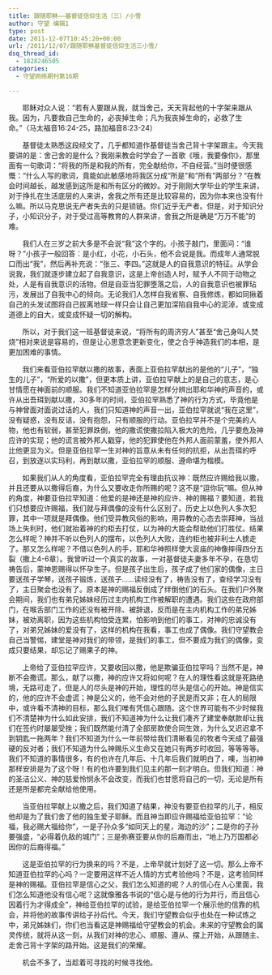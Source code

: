 ```yaml
---
title: 跟随耶稣——基督徒信仰生活（三）/小雪
author: 守望 编辑1
type: post
date: 2011-12-07T10:45:20+00:00
url: /2011/12/07/跟随耶稣基督徒信仰生活三小雪/
dsq_thread_id:
  - 1828246505
categories:
  - 守望网络期刊第16期

---
```

       耶稣对众人说：“若有人要跟从我，就当舍己，天天背起他的十字架来跟从我。因为，凡要救自己生命的，必丧掉生命；凡为我丧掉生命的，必救了生命。”（马太福音16:24-25，路加福音8:23-24）<!--more-->

       基督徒太熟悉这段经文了，几乎都知道作基督徒当舍己背十字架跟主。今天我要讲的是：舍己舍的是什么？我刚来教会时学会了一首歌《哦，我要像你》，那里面有一句歌词：“将我的所是和我的所有，完全献给你，不自经营。”当时便很感慨：“什么人写的歌词，竟能如此敏感地将我区分成“所是”和“所有”两部分？“在教会时间越长，越发感到这所是和所有区分的微妙。对于刚刚大学毕业的学生来讲，对于挣扎在生活底层的人来讲，舍我之所有还是比较容易的，因为你本来也没有什么嘛。所以马克思说无产者失去的只是锁链。你们近乎无产者。但是，对于知识分子，小知识分子，对于受过高等教育的人群来讲，舍我之所是确是“万万不能”的难。

       我们人在三岁之前大多是不会说“我”这个字的。小孩子敲门，里面问：“谁呀？”小孩子一般回答：是小红，小花，小石头，他不会说是我。而成年人通常脱口而出“我”，然后再补充说：“张三、李四。”这就是人的自我意识的特征。从学会说我，我们就逐步建立起了自我意识，这是上帝创造人时，赋予人不同于动物之处，人是有自我意识的活物。但是自亚当犯罪堕落之后，人的自我意识也被罪玷污，发展出了自我中心的倾向。无论我们人怎样自我省察、自我修炼，都如同揪着自己的头发试图将自己拔离地球一样只会让自己更加深陷自我中心的泥淖，或变成道德上的自大，或变成怀疑一切的解构。

       所以，对于我们这一班基督徒来说，“将所有的周济穷人”甚至“舍己身叫人焚烧”相对来说是容易的，但是让心思意念更新变化，使之合乎神造我们的本相，是更加困难的事情。

       我们来看亚伯拉罕献以撒的故事，表面上亚伯拉罕献出的是他的“儿子”，“独生的儿子”，“所爱的以撒”，但更本质上讲，亚伯拉罕献上的是自己的意志，是心甘情愿在神面前的顺服。我们不知道亚伯拉罕是怎样分辨出耶和华神的声音的，或许从出吾珥到献以撒，30多年的时间，亚伯拉罕熟悉了神的行为方式，毕竟他是与神曾面对面说过话的人，我们只知道神的声音一出，亚伯拉罕就说“我在这里”，没有疑惑，没有反诘，没有抱怨，只有顺服的行动。亚伯拉罕并不是个完美的人物，他也有软弱，甚至犯罪跌倒，他的撒谎使撒拉陷入极大的危险，几乎要危及神应许的实现；他的谎言被外邦人戳穿，他的犯罪使他在外邦人面前蒙羞，使外邦人比他更显为义。但是亚伯拉罕一生对神的旨意从未有任何的抗拒，从出吾珥的呼召，到放逐以实玛利，再到献以撒，亚伯拉罕的顺服、遵命堪为楷模。

       如果我们从人的角度看，亚伯拉罕完全有理由抗议神：既然应许赐给我以撒，并且还要从以撒得后裔，为什么又要收走你所赐的呢？这不是“逗你玩”嘛。但从神的角度，神要亚伯拉罕知道：他爱的是神还是神的应许、神的赐福？要知道，若我们只想要应许赐福，我们就与拜偶像的没有什么区别了。历史上以色列人多次犯罪，其中一项就是拜偶像。他们受异教风俗的影响，用异教的心态去崇拜神，当战场上失利时，他们就抬着神的约柜去打仗，以为神的大能会帮助他们打胜仗。结果怎么样呢？神并不听以色列人的摆布，以色列人大败，连约柜也被非利士人掳走了。那又怎么样呢？不借以色列人的手，耶和华神照样使大衮庙的神像摔得四分五裂（撒上4-6章）。我曾听过一个真实的故事，一对基督徒夫妻多年不孕，在恳切祷告后，蒙神恩赐得以怀孕生子。但是孩子出生后，孩子成了他们家的偶像，主日要送孩子学琴，送孩子锻炼，送孩子……读经没有了，祷告没有了，查经学习没有了，主日聚会也没有了。原本是神的赐福反倒成了绊倒他们的石头。在我们户外聚会期间，我们也有弟兄姊妹经历过主内机构工作被解职的遭遇。我们这些在政府部门，在喉舌部门工作的还没有被开除、被辞退，反而是在主内机构工作的弟兄姊妹，被劝离职，因为这些机构怕受连累，怕影响到他们的事工，对神的忠诚没有了，对弟兄姊妹的爱没有了，这样的机构在我看，事工也成了偶像。我们守望教会自己当警惕，建堂是神对我们的带领，是我们的事工，但不要成为我们的偶像，变成只要结果，却忘记了赐果子的神。

       上帝给了亚伯拉罕应许，又要收回以撒，他是欺骗亚伯拉罕吗？当然不是，神断不会撒谎。那么，献了以撒，神的应许又将如何呢？在人的理性看这就是死路绝境，无路可走了，但是人的尽头是神的开始，理性的尽头是信心的开始。神是信实的，他的应许不会虚谎；神是公义的，他不会对他的子民是而又非；在人的局限中，或许看不清神的目标，那么我们唯有凭信心跟随。这个世界可能有不少时候我们不清楚神为什么如此安排，我们不知道神为什么让我们凑齐了建堂奉献款却让我们在签约时屡屡受挫；我们既然能付清了全部房款使合同生效，为什么又迟迟拿不到钥匙一拖两年？我们不知道为什么一年前带给我们清晰看见的牧者今天成了最强硬的反对者；我们不知道为什么神赐乐义生命又在她只有两岁时收回，等等等等。我们不知道的事情很多，有的也许在几年后、十几年后我们就明白了，噢，当初神那样安排是为了这个呀！有的也许要到我们见主的那一刻才明白。但我们知道：神的圣洁公义、神的慈爱怜悯永不会改变，而我们也甘愿将自己的一切，无论是所有还是所是都完全献给他使用。

       当亚伯拉罕献上以撒之后，我们知道了结果，神没有要亚伯拉罕的儿子，相反他却是为了我们舍了他的独生爱子耶稣。而且神当即应许赐福给亚伯拉罕：“论福，我必赐大福给你”，一是子孙众多“如同天上的星，海边的沙”；二是你的子孙要强盛，“必得着仇敌的城门”；三是弥赛亚要从你的后裔而出，“地上乃万国都必因你的后裔得福。”

       这是亚伯拉罕的行为换来的吗？不是，上帝早就计划好了这一切。那么上帝不知道亚伯拉罕的心吗？一定要用这样不近人情的方式考验他吗？不是，这考验同样是神的赐福。亚伯拉罕是信心之父，我们怎么知道的呢？人的信心在人心里面，我们怎么知道他没有信心呢？这就像雅各书说的“信心是与他的行为并行，而且信心因着行为才得成全”，神给亚伯拉罕的试验，是给亚伯拉罕一个展示他的信靠的机会，并将他的故事传讲给子孙后代。今天，我们守望教会似乎也处在一种试炼之中，弟兄姊妹们，你们也当看这是神赐福给守望教会的机会。未来的守望教会的属灵传统，就将从这一刻，从我们对神的忠心、顺服、遵从、摆上开始，从跟随主、走舍己背十字架的路开始。这是我们的荣耀。

       机会不多了，当趁着可寻找的时候寻找他。

&nbsp;

&nbsp;